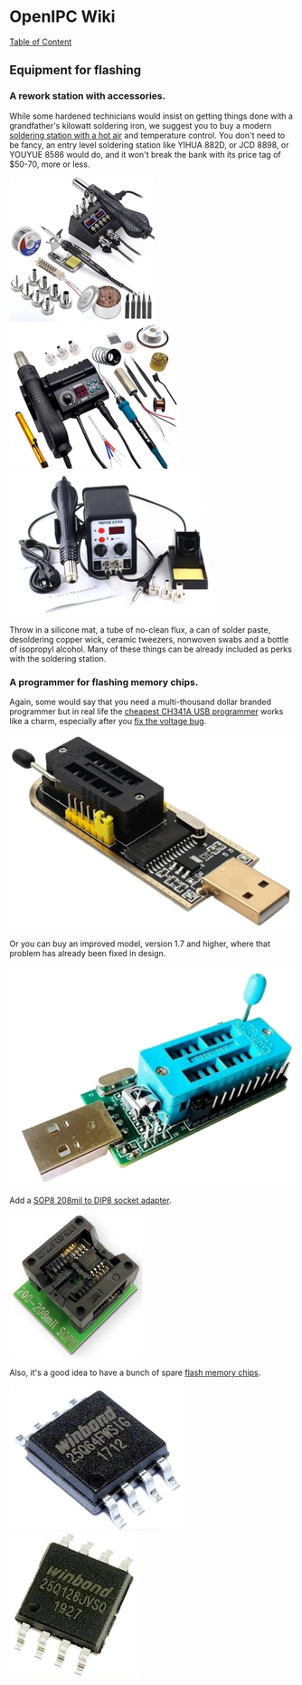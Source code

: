# OpenIPC Wiki
[Table of Content](../index.md)

Equipment for flashing
----------------------

### A rework station with accessories.

While some hardened technicians would insist on getting things done
with a grandfather's kilowatt soldering iron, we suggest you to buy
a modern [soldering station with a hot air](https://www.aliexpress.com/premium/soldering-station-hot-air.html)
and temperature control. You don't need to be fancy, an entry level 
soldering station like YIHUA 882D, or JCD 8898, or YOUYUE 8586 would
do, and it won't break the bank with its price tag of $50-70, more 
or less.

![](../images/equipment-jcd8898.webp)
![](../images/equipment-yihua882d.webp)
![](../images/equipment-youyue8586.webp)

Throw in a silicone mat, a tube of no-clean flux, a can of solder paste,
desoldering copper wick, ceramic tweezers, nonwoven swabs and a bottle
of isopropyl alcohol. Many of these things can be already included as 
perks with the soldering station.

### A programmer for flashing memory chips.

Again, some would say that you need a multi-thousand dollar branded
programmer but in real life the [cheapest CH341A USB programmer](https://www.aliexpress.com/w/wholesale-ch341a-programmer.html)
works like a charm, especially after you [fix the voltage bug][1].

![](../images/equipment-ch341a.webp)

Or you can buy an improved model, version 1.7 and higher, where that
problem has already been fixed in design.

![](../images/equipment-ch341a-v17.webp)

Add a [SOP8 208mil to DIP8 socket adapter](https://www.aliexpress.com/w/wholesale-SOP8-208mil-to-DIP8-socket-adapter.html).

![](../images/equipment-sop8-200mil.webp)

Also, it's a good idea to have a bunch of spare [flash memory chips](https://www.aliexpress.com/w/wholesale-25Q128-SOP8.html).

![](../images/hardware-w25q64fwsig.webp)
![](../images/hardware-w25q128jvsq.webp)


[1]: hardware-programmer-ch341a-voltage-fix.md
